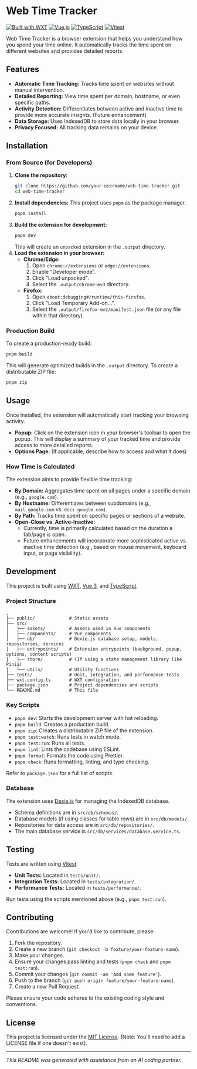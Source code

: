 # Web Time Tracker

[![Built with WXT](https://img.shields.io/badge/Built%20with-WXT-purple.svg)](https://wxt.dev)
[![Vue.js](https://img.shields.io/badge/Vue.js-3-green.svg)](https://vuejs.org/)
[![TypeScript](https://img.shields.io/badge/TypeScript-blue.svg)](https://www.typescriptlang.org/)
[![Vitest](https://img.shields.io/badge/Tested%20with-Vitest-992d81.svg)](https://vitest.dev/)

Web Time Tracker is a browser extension that helps you understand how you spend your time online. It automatically tracks the time spent on different websites and provides detailed reports.

## Features

- **Automatic Time Tracking:** Tracks time spent on websites without manual intervention.
- **Detailed Reporting:** View time spent per domain, hostname, or even specific paths.
- **Activity Detection:** Differentiates between active and inactive time to provide more accurate insights. (Future enhancement)
- **Data Storage:** Uses IndexedDB to store data locally in your browser.
- **Privacy Focused:** All tracking data remains on your device.

## Installation

### From Source (for Developers)

1.  **Clone the repository:**
    ```bash
    git clone https://github.com/your-username/web-time-tracker.git
    cd web-time-tracker
    ```
2.  **Install dependencies:**
    This project uses `pnpm` as the package manager.
    ```bash
    pnpm install
    ```
3.  **Build the extension for development:**
    ```bash
    pnpm dev
    ```
    This will create an `unpacked` extension in the `.output` directory.
4.  **Load the extension in your browser:**
    - **Chrome/Edge:**
      1.  Open `chrome://extensions` or `edge://extensions`.
      2.  Enable "Developer mode".
      3.  Click "Load unpacked".
      4.  Select the `.output/chrome-mv3` directory.
    - **Firefox:**
      1.  Open `about:debugging#/runtime/this-firefox`.
      2.  Click "Load Temporary Add-on...".
      3.  Select the `.output/firefox-mv2/manifest.json` file (or any file within that directory).

### Production Build

To create a production-ready build:

```bash
pnpm build
```

This will generate optimized builds in the `.output` directory. To create a distributable ZIP file:

```bash
pnpm zip
```

## Usage

Once installed, the extension will automatically start tracking your browsing activity.

- **Popup:** Click on the extension icon in your browser's toolbar to open the popup. This will display a summary of your tracked time and provide access to more detailed reports.
- **Options Page:** (If applicable, describe how to access and what it does)

### How Time is Calculated

The extension aims to provide flexible time tracking:

- **By Domain:** Aggregates time spent on all pages under a specific domain (e.g., `google.com`).
- **By Hostname:** Differentiates between subdomains (e.g., `mail.google.com` vs. `docs.google.com`).
- **By Path:** Tracks time spent on specific pages or sections of a website.
- **Open-Close vs. Active-Inactive:**
  - Currently, time is primarily calculated based on the duration a tab/page is open.
  - Future enhancements will incorporate more sophisticated active vs. inactive time detection (e.g., based on mouse movement, keyboard input, or page visibility).

## Development

This project is built using [WXT](https://wxt.dev/), [Vue 3](https://vuejs.org/), and [TypeScript](https://www.typescriptlang.org/).

### Project Structure

```
.
├── public/             # Static assets
├── src/
│   ├── assets/         # Assets used in Vue components
│   ├── components/     # Vue components
│   ├── db/             # Dexie.js database setup, models, repositories, services
│   ├── entrypoints/    # Extension entrypoints (background, popup, options, content scripts)
│   ├── store/          # (If using a state management library like Pinia)
│   └── utils/          # Utility functions
├── tests/              # Unit, integration, and performance tests
├── wxt.config.ts       # WXT configuration
├── package.json        # Project dependencies and scripts
└── README.md           # This file
```

### Key Scripts

- `pnpm dev`: Starts the development server with hot reloading.
- `pnpm build`: Creates a production build.
- `pnpm zip`: Creates a distributable ZIP file of the extension.
- `pnpm test:watch`: Runs tests in watch mode.
- `pnpm test:run`: Runs all tests.
- `pnpm lint`: Lints the codebase using ESLint.
- `pnpm format`: Formats the code using Prettier.
- `pnpm check`: Runs formatting, linting, and type checking.

Refer to `package.json` for a full list of scripts.

### Database

The extension uses [Dexie.js](https://dexie.org/) for managing the IndexedDB database.

- Schema definitions are in `src/db/schemas/`.
- Database models (if using classes for table rows) are in `src/db/models/`.
- Repositories for data access are in `src/db/repositories/`.
- The main database service is `src/db/services/database.service.ts`.

## Testing

Tests are written using [Vitest](https://vitest.dev/).

- **Unit Tests:** Located in `tests/unit/`.
- **Integration Tests:** Located in `tests/integration/`.
- **Performance Tests:** Located in `tests/performance/`.

Run tests using the scripts mentioned above (e.g., `pnpm test:run`).

## Contributing

Contributions are welcome! If you'd like to contribute, please:

1.  Fork the repository.
2.  Create a new branch (`git checkout -b feature/your-feature-name`).
3.  Make your changes.
4.  Ensure your changes pass linting and tests (`pnpm check` and `pnpm test:run`).
5.  Commit your changes (`git commit -am 'Add some feature'`).
6.  Push to the branch (`git push origin feature/your-feature-name`).
7.  Create a new Pull Request.

Please ensure your code adheres to the existing coding style and conventions.

## License

This project is licensed under the [MIT License](LICENSE). (Note: You'll need to add a LICENSE file if one doesn't exist).

---

_This README was generated with assistance from an AI coding partner._
